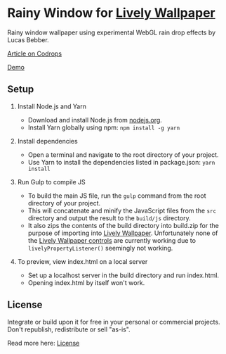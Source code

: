# Rainy Window for [Lively Wallpaper](https://github.com/rocksdanister/lively)

Rainy window wallpaper using experimental WebGL rain drop effects by Lucas Bebber.

[Article on Codrops](http://tympanus.net/codrops/?p=25417)

[Demo](http://tympanus.net/Development/RainEffect/)

## Setup

1. Install Node.js and Yarn

    * Download and install Node.js from [nodejs.org](https://nodejs.org/).
    * Install Yarn globally using npm: `npm install -g yarn`

2. Install dependencies

    * Open a terminal and navigate to the root directory of your project.
    * Use Yarn to install the dependencies listed in package.json: `yarn install`

3. Run Gulp to compile JS

    * To build the main JS file, run the `gulp` command from the root directory of your project.
    * This will concatenate and minify the JavaScript files from the `src` directory and output the result to the `build/js` directory.
    * It also zips the contents of the build directory into build.zip for the purpose of importing into [Lively Wallpaper](https://github.com/rocksdanister/lively). Unfortunately none of the [Lively Wallpaper controls](https://github.com/rocksdanister/lively/wiki/Web-Guide-IV-:-Interaction) are currently working due to `livelyPropertyListener()` seemingly not working.
  
4. To preview, view index.html on a local server

    * Set up a localhost server in the build directory and run index.html.
    * Opening index.html by itself won't work.

## License

Integrate or build upon it for free in your personal or commercial projects. Don't republish, redistribute or sell "as-is". 

Read more here: [License](https://opensource.org/license/mit)

